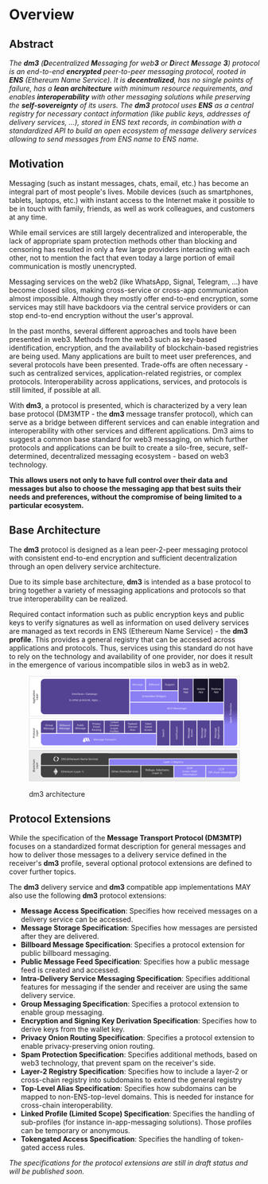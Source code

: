 # Overview

## Abstract

_The **dm3** (**D**ecentralized **M**essaging for web**3** or **D**irect **M**essage **3**) protocol is an end-to-end **encrypted** peer-to-peer messaging protocol, rooted in **ENS** (Ethereum Name Service). It is **decentralized**, has no single points of failure, has a **lean architecture** with minimum resource requirements, and enables **interoperability** with other messaging solutions while preserving the **self-sovereignty** of its users. The **dm3** protocol uses **ENS** as a central registry for necessary contact information (like public keys, addresses of delivery services, ...), stored in ENS text records, in combination with a standardized API to build an open ecosystem of message delivery services allowing to send messages from ENS name to ENS name._

## Motivation

Messaging (such as instant messages, chats, email, etc.) has become an integral part of most people's lives. Mobile devices (such as smartphones, tablets, laptops, etc.) with instant access to the Internet make it possible to be in touch with family, friends, as well as work colleagues, and customers at any time.

While email services are still largely decentralized and interoperable, the lack of appropriate spam protection methods other than blocking and censoring has resulted in only a few large providers interacting with each other, not to mention the fact that even today a large portion of email communication is mostly unencrypted.

Messaging services on the web2 (like WhatsApp, Signal, Telegram, ...) have become closed silos, making cross-service or cross-app communication almost impossible. Although they mostly offer end-to-end encryption, some services may still have backdoors via the central service providers or can stop end-to-end encryption without the user's approval.

In the past months, several different approaches and tools have been presented in web3. Methods from the web3 such as key-based identification, encryption, and the availability of blockchain-based registries are being used. Many applications are built to meet user preferences, and several protocols have been presented. Trade-offs are often necessary - such as centralized services, application-related registries, or complex protocols. Interoperability across applications, services, and protocols is still limited, if possible at all.

With **dm3**, a protocol is presented, which is characterized by a very lean base protocol (DM3MTP - the **dm3** message transfer protocol), which can serve as a bridge between different services and can enable integration and interoperability with other services and different applications. Dm3 aims to suggest a common base standard for web3 messaging, on which further protocols and applications can be built to create a silo-free, secure, self-determined, decentralized messaging ecosystem - based on web3 technology.

**This allows users not only to have full control over their data and messages but also to choose the messaging app that best suits their needs and preferences, without the compromise of being limited to a particular ecosystem.**

## Base Architecture

The **dm3** protocol is designed as a lean peer-2-peer messaging protocol with consistent end-to-end encryption and sufficient decentralization through an open delivery service architecture.

Due to its simple base architecture, **dm3** is intended as a base protocol to bring together a variety of messaging applications and protocols so that true interoperability can be realized.

Required contact information such as public encryption keys and public keys to verify signatures as well as information on used delivery services are managed as text records in ENS (Ethereum Name Service) - the **dm3 profile**. This provides a general registry that can be accessed across applications and protocols. Thus, services using this standard do not have to rely on the technology and availability of one provider, nor does it result in the emergence of various incompatible silos in web3 as in web2.

<figure><picture><source srcset=".gitbook/assets/dm3-architecture.svg" media="(prefers-color-scheme: dark)"><img src=".gitbook/assets/dm3-architecture-w.svg" alt=""></picture><figcaption><p>dm3 architecture</p></figcaption></figure>

## Protocol Extensions

While the specification of the **Message Transport Protocol (DM3MTP)** focuses on a standardized format description for general messages and how to deliver those messages to a delivery service defined in the receiver's **dm3** profile, several optional protocol extensions are defined to cover further topics.

The **dm3** delivery service and **dm3** compatible app implementations MAY also use the following **dm3** protocol extensions:

* **Message Access Specification**: Specifies how received messages on a delivery service can be accessed.
* **Message Storage Specification**: Specifies how messages are persisted after they are delivered.
* **Billboard Message Specification**: Specifies a protocol extension for public billboard messaging.
* **Public Message Feed Specification**: Specifies how a public message feed is created and accessed.
* **Intra-Delivery Service Messaging Specification**: Specifies additional features for messaging if the sender and receiver are using the same delivery service.
* **Group Messaging Specification**: Specifies a protocol extension to enable group messaging.
* **Encryption and Signing Key Derivation Specification**: Specifies how to derive keys from the wallet key.
* **Privacy Onion Routing Specification**: Specifies a protocol extension to enable privacy-preserving onion routing.
* **Spam Protection Specification**: Specifies additional methods, based on web3 technology, that prevent spam on the receiver's side.
* **Layer-2 Registry Specification**: Specifies how to include a layer-2 or cross-chain registry into subdomains to extend the general registry
* **Top-Level Alias Specification**: Specifies how subdomains can be mapped to non-ENS-top-level domains. This is needed for instance for cross-chain interoperability.
* **Linked Profile (Limited Scope) Specification**: Specifies the handling of sub-profiles (for instance in-app-messaging solutions). Those profiles can be temporary or anonymous.
* **Tokengated Access Specification**: Specifies the handling of token-gated access rules.

_The specifications for the protocol extensions are still in draft status and will be published soon._
